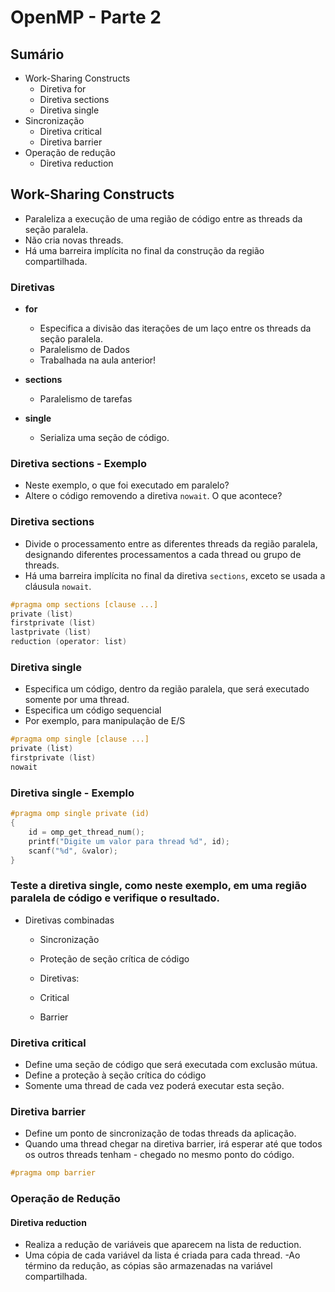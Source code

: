 # OpenMP - Parte 2

## Sumário
- Work-Sharing Constructs
  - Diretiva for
  - Diretiva sections
  - Diretiva single
- Sincronização
  - Diretiva critical
  - Diretiva barrier
- Operação de redução
  - Diretiva reduction

## Work-Sharing Constructs
- Paraleliza a execução de uma região de código entre as threads da seção paralela.
- Não cria novas threads.
- Há uma barreira implícita no final da construção da região compartilhada.

### Diretivas
- **for**
  - Especifica a divisão das iterações de um laço entre os threads da seção paralela.
  - Paralelismo de Dados
  - Trabalhada na aula anterior!

- **sections**
  - Paralelismo de tarefas

- **single**
  - Serializa uma seção de código.

### Diretiva sections - Exemplo
- Neste exemplo, o que foi executado em paralelo?
- Altere o código removendo a diretiva `nowait`. O que acontece?

### Diretiva sections
- Divide o processamento entre as diferentes threads da região paralela, designando diferentes processamentos a cada thread ou grupo de threads.
- Há uma barreira implícita no final da diretiva `sections`, exceto se usada a cláusula `nowait`.

```c
#pragma omp sections [clause ...]
private (list)
firstprivate (list)
lastprivate (list)
reduction (operator: list)
```

### Diretiva single

- Especifica um código, dentro da região paralela, que será executado somente por uma thread.
- Especifica um código sequencial
- Por exemplo, para manipulação de E/S

```c
#pragma omp single [clause ...]
private (list)
firstprivate (list)
nowait
```
### Diretiva single - Exemplo

```c
#pragma omp single private (id)
{
    id = omp_get_thread_num();
    printf("Digite um valor para thread %d", id);
    scanf("%d", &valor);
}
```
### Teste a diretiva single, como neste exemplo, em uma região paralela de código e verifique o resultado.

- Diretivas combinadas
  - Sincronização

  - Proteção de seção crítica de código
  - Diretivas:
  - Critical
  - Barrier

### Diretiva critical

- Define uma seção de código que será executada com exclusão mútua.
- Define a proteção à seção crítica do código
- Somente uma thread de cada vez poderá executar esta seção.

### Diretiva barrier

- Define um ponto de sincronização de todas threads da aplicação.
- Quando uma thread chegar na diretiva barrier, irá esperar até que todos os outros threads tenham - chegado no mesmo ponto do código.

```c
#pragma omp barrier
```

### Operação de Redução
#### Diretiva reduction

- Realiza a redução de variáveis que aparecem na lista de reduction.
- Uma cópia de cada variável da lista é criada para cada thread.
 -Ao término da redução, as cópias são armazenadas na variável compartilhada.




